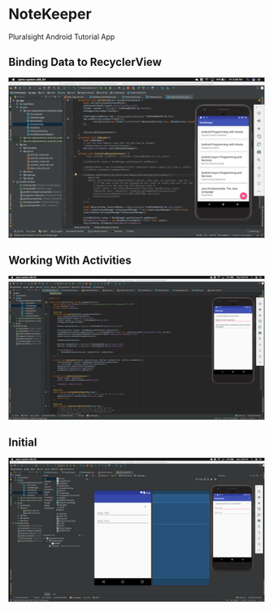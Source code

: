 # NoteKeeper
Pluralsight Android Tutorial App

## Binding Data to RecyclerView
![Binding Data to RecyclerView](Images/BindingDatatoRecyclerView.png)

## Working With Activities
![Working With Activites](Images/WorkingWithActivities.png)

## Initial
![Update 1](Images/Initial.png)
